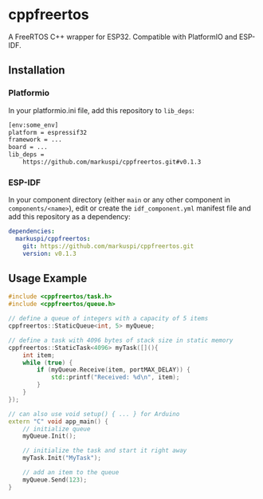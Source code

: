 # cppfreertos

A FreeRTOS C++ wrapper for ESP32. Compatible with PlatformIO and ESP-IDF.

## Installation

### Platformio

In your platformio.ini file, add this repository to `lib_deps`:

```bash
[env:some_env]
platform = espressif32
framework = ...
board = ...
lib_deps =
    https://github.com/markuspi/cppfreertos.git#v0.1.3
```

### ESP-IDF

In your component directory (either `main` or any other component in `components/<name>`), edit or create the `idf_component.yml` manifest file and add this repository as a dependency:

```yaml
dependencies:
  markuspi/cppfreertos:
    git: https://github.com/markuspi/cppfreertos.git
    version: v0.1.3
```

## Usage Example

```cpp
#include <cppfreertos/task.h>
#include <cppfreertos/queue.h>

// define a queue of integers with a capacity of 5 items
cppfreertos::StaticQueue<int, 5> myQueue;

// define a task with 4096 bytes of stack size in static memory
cppfreertos::StaticTask<4096> myTask([](){
    int item;
    while (true) {
        if (myQueue.Receive(item, portMAX_DELAY)) {
            std::printf("Received: %d\n", item);
        }
    }
});

// can also use void setup() { ... } for Arduino
extern "C" void app_main() {
    // initialize queue
    myQueue.Init();

    // initialize the task and start it right away
    myTask.Init("MyTask");

    // add an item to the queue
    myQueue.Send(123);
}
```
